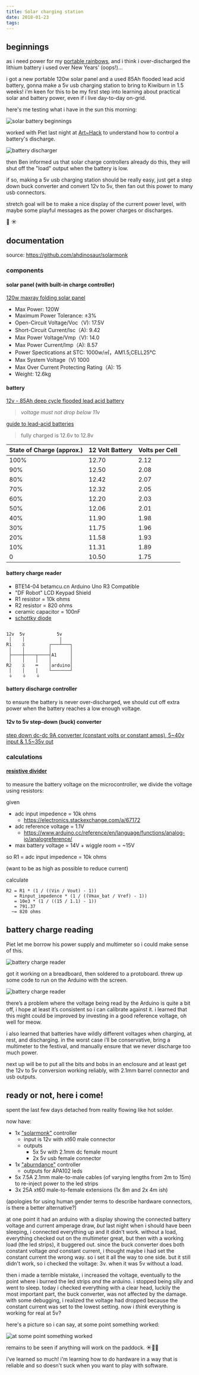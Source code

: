 ```yaml
---
title: Solar charging station
date: 2018-01-23
tags:
---
```


## beginnings

as i need power for my [portable rainbows](/pixels-for-the-pixel-god), and i think i over-discharged the lithium battery i used over New Years' (oops!)...

i got a new portable 120w solar panel and a used 85Ah flooded lead acid battery, gonna make a 5v usb charging station to bring to Kiwiburn in 1.5 weeks! i'm keen for this to be my first step into learning about practical solar and battery power, even if i live day-to-day on-grid.

here's me testing what i have in the sun this morning:

![solar battery beginnings](./solar-charging-station/solar-stairs.jpg)

worked with Piet last night at [Art~Hack](https://arthack.nz) to understand how to control a battery's discharge.

![battery discharger](./solar-charging-station/solar-battery-discharge.jpg)

then Ben informed us that solar charge controllers already do this, they will shut off the "load" output when the battery is low.

if so, making a 5v usb charging station should be really easy, just get a step down buck converter and convert 12v to 5v, then fan out this power to many usb connectors.

stretch goal will be to make a nice display of the current power level, with maybe some playful messages as the power charges or discharges.

🌈 ☀

## documentation

source: https://github.com/ahdinosaur/solarmonk

### components

#### solar panel (with built-in charge controller)

[120w maxray folding solar panel](http://maxray.com.au/folding-solar-panel/)

- Max Power: 120W
- Maximum Power Tolerance: ±3%
- Open-Circuit Voltage/Voc（V): 17.5V
- Short-Circuit Current/lsc（A): 9.42
- Max Power Voltage/Vmp（V): 14.0
- Max Power Current/lmp（A): 8.57
- Power Spectications at STC: 1000w/㎡，AM1.5,CELL25℃
- Max System Voltage（V) 1000
- Max Over Current Protecting Rating（A): 15
- Weight: 12.6kg

#### battery

[12v - 85Ah deep cycle flooded lead acid battery](https://www.trademe.co.nz/Browse/Listing.aspx?id=1506593644)

> _voltage must not drop below 11v_

[guide to lead-acid batteries](http://www.itacanet.org/eng/elec/battery/battery.pdf)

> fully charged is 12.6v to 12.8v

State of Charge (approx.) | 12 Volt Battery | Volts per Cell
--- | --- | ---
100% | 12.70 | 2.12
90% | 12.50 | 2.08
80% | 12.42 | 2.07
70% | 12.32 | 2.05
60% | 12.20 | 2.03
50% | 12.06 | 2.01
40% | 11.90 | 1.98
30% | 11.75 | 1.96
20% | 11.58 | 1.93
10% | 11.31 | 1.89
0 | 10.50 | 1.75

#### battery charge reader

- BTE14-04 betamcu.cn Arduino Uno R3 Compatible
- "DF Robot" LCD Keypad Shield
- R1 resistor = 10k ohms
- R2 resistor = 820 ohms
- ceramic capacitor = 100nF
- [schottky diode](https://en.wikipedia.org/wiki/Schottky_diode)

```

12v  5v            5v
 │    │             |
R1    ⏄         ┌───┴───┐
 │    │         │       │
 ├────┼────┬────┤A1     │
 │    │    │    │       │
R2    ⏄    ═    │arduino│
 │    │    │    └───────┘
 ⏚    ⏚    ⏚

```

#### battery discharge controller

to ensure the battery is never over-discharged, we should cut off extra power when the battery reaches a low enough voltage.

#### 12v to 5v step-down (buck) converter

[step down dc-dc 9A converter (constant volts or constant amps), 5\~40v input & 1.5\~35v out](https://www.trademe.co.nz/Browse/Listing.aspx?id=1521227419)

### calculations

#### [resistive divider](https://en.wikipedia.org/wiki/Voltage_divider#Resistive_divider)

to measure the battery voltage on the microcontroller, we divide the voltage using resistors:

given

- adc input impedence =  10k ohms
  - https://electronics.stackexchange.com/a/67172
- adc reference voltage = 1.1V
  - https://www.arduino.cc/reference/en/language/functions/analog-io/analogreference/
- max battery voltage = 14V + wiggle room = ~15V

so R1 = adc input impedence = 10k ohms

(want to be as high as possible to reduce current)

calculate

```
R2 = R1 * (1 / ((Vin / Vout) - 1))
   = Rinput_impedence * (1 / ((Vmax_bat / Vref) - 1))
   = 10e3 * (1 / ((15 / 1.1) - 1))
   = 791.37
  ~= 820 ohms
```

## battery charge reading

Piet let me borrow his power supply and multimeter so i could make sense of this.

![battery charge reader](./solar-charging-station/batter-charge-reader-2.jpg)

got it working on a breadboard, then soldered to a protoboard. threw up some code to run on the Arduino with the screen.

![battery charge reader](./solar-charging-station/batter-charge-reader.jpg)

there’s a problem where the voltage being read by the Arduino is quite a bit off, i hope at least it’s consistent so i can calibrate against it. i learned that this might could be improved by investing in a good reference voltage, oh well for meow.

i also learned that batteries have wildly different voltages when charging, at rest, and discharging. in the worst case i’ll be conservative, bring a multimeter to the festival, and manually ensure that we never discharge too much power.

next up will be to put all the bits and bobs in an enclosure and at least get the 12v to 5v conversion working reliably, with 2.1mm barrel connector and usb outputs.

## ready or not, here i come!

spent the last few days detached from reality flowing like hot solder.

now have:

- 1x ["solarmonk"](https://github.com/ahdinosaur/solarmonk/tree/4f3642644c616c7b21d5efa27d84254ad5430460) controller
  - input is 12v with xt60 male connector
  - outputs
    - 5x 5v with 2.1mm dc female mount
    - 2x 5v usb female connector
- 1x ["aburndance"](https://github.com/ahdinosaur/aburndance/tree/8e14a3e7a250569f8a8f7b0db3fe1ba77b426a84) controller
  - outputs for APA102 leds
- 5x 7.5A 2.1mm male-to-male cables (of varying lengths from 2m to 15m) to re-inject power to the led strips
- 3x 25A xt60 male-to-female extensions (1x 8m and 2x 4m ish)

(apologies for using human gender terms to describe hardware connectors, is there a better alternative?)

at one point it had an arduino with a display showing the connected battery voltage and current amperage draw, _but_ last night when i should have been sleeping, i connected everything up and it didn't work. without a load, everything checked out on the multimeter great, but then with a working load (the led strips), it buggered out. since the buck converter does both constant voltage _and_ constant current, i thought maybe i had set the constant current the wrong way. so i set it all the way to one side. but it still didn't work, so i checked the voltage: 3v. when it was 5v without a load.

then i made a terrible mistake, i increased the voltage, eventually to the point where i burned the led strips _and_ the arduino. i stopped being silly and went to sleep. today i checked everything with a clear head, luckily the most important part, the buck converter, was not affected by the damage. with some debugging, i realized the voltage had dropped because the constant current was set to the lowest setting. now i _think_ everything is working for real at 5v?

here's a picture so i can say, at some point something worked:

![at some point something worked](./solar-charging-station/at-some-point-something-worked.jpg)

remains to be seen if anything will work on the paddock. ☀🔋🌈

i've learned so much! i'm learning how to do hardware in a way that is reliable and so doesn't suck when you want to play with software.
